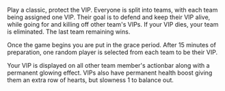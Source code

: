 Play a classic, protect the VIP. Everyone is split into teams, with each team being assigned one VIP. Their goal is to defend and keep their VIP alive, while going for and killing off other team's VIPs. If your VIP dies, your team is eliminated. The last team remaining wins.

Once the game begins you are put in the grace period. After 15 minutes of preparation, one random player is selected from each team to be their VIP.

Your VIP is displayed on all other team member's actionbar along with a permanent glowing effect. VIPs also have permanent health boost giving them an extra row of hearts, but slowness 1 to balance out.